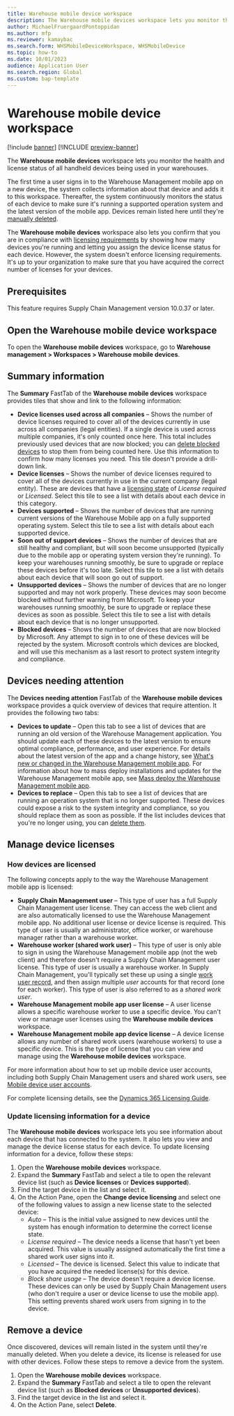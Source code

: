 ```yaml
---
title: Warehouse mobile device workspace
description: The Warehouse mobile devices workspace lets you monitor the health of all handheld devices being used in your warehouses
author: MichaelFruergaardPontoppidan
ms.author: mfp 
ms.reviewer: kamaybac
ms.search.form: WHSMobileDeviceWorkspace, WHSMobileDevice
ms.topic: how-to
ms.date: 10/01/2023
audience: Application User
ms.search.region: Global
ms.custom: bap-template
---
```


# Warehouse mobile device workspace

[!include [banner](../includes/banner.md)]
[!INCLUDE [preview-banner](../includes/preview-banner.md)]

<!--KFM: preview until 10.0.37 GA -->

The **Warehouse mobile devices** workspace lets you monitor the health and license status of all handheld devices being used in your warehouses.

The first time a user signs in to the Warehouse Management mobile app on a new device, the system collects information about that device and adds it to this workspace. Thereafter, the system continuously monitors the status of each device to make sure it's running a supported operation system and the latest version of the mobile app. Devices remain listed here until they're [manually deleted](delete-devices).

The **Warehouse mobile devices** workspace also lets you confirm that you are in compliance with [licensing requirements](#licenses) by showing how many devices you're running and letting you assign the device license status for each device. However, the system doesn't enforce licensing requirements. It's up to your organization to make sure that you have acquired the correct number of licenses for your devices.

## Prerequisites

This feature requires Supply Chain Management version 10.0.37 or later.

## Open the Warehouse mobile device workspace

To open the **Warehouse mobile devices** workspace, go to **Warehouse management \> Workspaces \> Warehouse mobile devices**.

## Summary information

The **Summary** FastTab of the **Warehouse mobile devices** workspace provides tiles that show and link to the following information:

- **Device licenses used across all companies** – Shows the number of device licenses required to cover all of the devices currently in use across all companies (legal entities). If a single device is used across multiple companies, it's only counted once here. This total includes previously used devices that are now blocked; you can [delete blocked devices](#delete-devices) to stop them from being counted here. Use this information to confirm how many licenses you need. This tile doesn't provide a drill-down link.
- **Device licenses** – Shows the number of device licenses required to cover all of the devices currently in use in the current company (legal entity). These are devices that have a [licensing state](#license-state) of *License required* or *Licensed*. Select this tile to see a list with details about each device in this category.
- **Devices supported** – Shows the number of devices that are running current versions of the Warehouse Mobile app on a fully supported operating system. Select this tile to see a list with details about each supported device.
- **Soon out of support devices** – Shows the number of devices that are still healthy and compliant, but will soon become unsupported (typically due to the mobile app or operating system version they're running). To keep your warehouses running smoothly, be sure to upgrade or replace these devices before it's too late. Select this tile to see a list with details about each device that will soon go out of support.
- **Unsupported devices** – Shows the number of devices that are no longer supported and may not work properly. These devices may soon become blocked without further warning from Microsoft. To keep your warehouses running smoothly, be sure to upgrade or replace these devices as soon as possible. Select this tile to see a list with details about each device that is no longer unsupported.
- **Blocked devices** – Shows the number of devices that are now blocked by Microsoft. Any attempt to sign in to one of these devices will be rejected by the system. Microsoft controls which devices are blocked, and will use this mechanism as a last resort to protect system integrity and compliance.

## Devices needing attention

The **Devices needing attention** FastTab of the **Warehouse mobile devices** workspace provides a quick overview of devices that require attention. It provides the following two tabs:

- **Devices to update** – Open this tab to see a list of devices that are running an old version of the Warehouse Management application. You should update each of these devices to the latest version to ensure optimal compliance, performance, and user experience. For details about the latest version of the app and a change history, see [What's new or changed in the Warehouse Management mobile app](whats-new-wma.md). For information about how to mass deploy installations and updates for the Warehouse Management mobile app, see [Mass deploy the Warehouse Management mobile app](warehouse-app-intune.md).
- **Devices to replace** – Open this tab to see a list of devices that are running an operation system that is no longer supported. These devices could expose a risk to the system integrity and compliance, so you should replace them as soon as possible. If the list includes devices that you're no longer using, you can [delete them](#delete-devices).

## <a name="licenses"></a>Manage device licenses

### How devices are licensed

The following concepts apply to the way the Warehouse Management mobile app is licensed:

- **Supply Chain Management user** – This type of user has a full Supply Chain Management user license. They can access the web client and are also automatically licensed to use the Warehouse Management mobile app. No additional user license or device license is required. This type of user is usually an administrator, office worker, or warehouse manager rather than a warehouse worker.
- **Warehouse worker (shared work user)** – This type of user is only able to sign in using the Warehouse Management mobile app (not the web client) and therefore doesn't require a Supply Chain Management user license. This type of user is usually a warehouse worker. In Supply Chain Management, you'll typically set these up using a single [work user record](mobile-device-work-users.md), and then assign multiple *user* accounts for that record (one for each worker). This type of user is also referred to as a *shared work user*.
- **Warehouse Management mobile app user license** – A user license allows a specific warehouse worker to use a specific device. You can't view or manage user licenses using the **Warehouse mobile devices** workspace.
- **Warehouse Management mobile app device license** – A device license allows any number of shared work users (warehouse workers) to use a specific device. This is the type of license that you can view and manage using the **Warehouse mobile devices** workspace.

For more information about how to set up mobile device user accounts, including both Supply Chain Management users and shared work users, see [Mobile device user accounts](mobile-device-work-users.md).

For complete licensing details, see the [Dynamics 365 Licensing Guide](https://go.microsoft.com/fwlink/?LinkId=866544).

### <a name="license-state"></a>Update licensing information for a device

The **Warehouse mobile devices** workspace lets you see information about each device that has connected to the system. It also lets you view and manage the device license status for each device. To update licensing information for a device, follow these steps:

1. Open the **Warehouse mobile devices** workspace.
1. Expand the **Summary** FastTab and select a tile to open the relevant device list (such as **Device licenses** or **Devices supported**).
1. Find the target device in the list and select it.
1. On the Action Pane, open the **Change device licensing** and select one of the following values to assign a new license state to the selected device:
    - *Auto* – This is the initial value assigned to new devices until the system has enough information to determine the correct license state.
    - *License required* – The device needs a license that hasn't yet been acquired. This value is usually assigned automatically the first time a shared work user signs into it.
    - *Licensed* – The device is licensed. Select this value to indicate that you have acquired the needed license(s) for this device.
    - *Block share usage* – The device doesn't require a device license. These devices can only be used by Supply Chain Management users (who don't require a user or device license to use the mobile app). This setting prevents shared work users from signing in to the device.

## <a name="delete-devices"></a>Remove a device

Once discovered, devices will remain listed in the system until they're manually deleted. When you delete a device, its license is released for use with other devices. Follow these steps to remove a device from the system.

1. Open the **Warehouse mobile devices** workspace.
1. Expand the **Summary** FastTab and select a tile to open the relevant device list (such as **Blocked devices** or **Unsupported devices**).
1. Find the target device in the list and select it.
1. On the Action Pane, select **Delete**.
